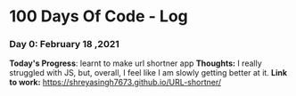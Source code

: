 # 100 Days Of Code - Log

### Day 0: February 18 ,2021


**Today's Progress**: learnt to make url shortner app
**Thoughts:** I really struggled with JS, but, overall, I feel like I am slowly getting better at it. 
**Link to work:** https://shreyasingh7673.github.io/URL-shortner/

